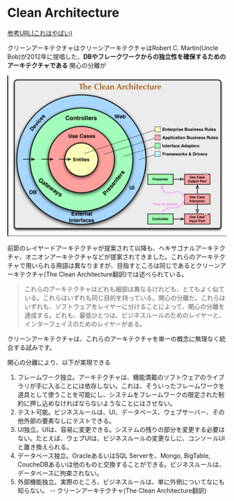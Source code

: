 # Clean Architecture

[参考URL(これはやばい)](https://gist.github.com/mpppk/609d592f25cab9312654b39f1b357c60)

クリーンアーキテクチャはクリーンアーキテクチャはRobert C. Martin(Uncle Bob)が2012年に提唱した、**DBやフレークワークからの独立性を確保するためのアーキテクチャである**
関心の分離が

![クリーンアーキテクチャ](image/cleanarchitecture.png)

前節のレイヤードアーキテクチャが提案されて以降も、ヘキサゴナルアーキテクチャ、オニオンアーキテクチャなどが提案されてきました。これらのアーキテクチャで用いられる用語は異なりますが、目指すところは同じであるとクリーンアーキテクチャ(The Clean Architecture翻訳)では述べられている。

>これらのアーキテクチャはどれも細部は異なるけれども、とてもよく似ている。これらはいずれも同じ目的を持っている。関心の分離だ。これらはいずれも、ソフトウェアをレイヤーに分けることによって、関心の分離を達成する。どれも、最低ひとつは、ビジネスルールのためのレイヤーと、インターフェイスのためのレイヤーがある。

クリーンアーキテクチャは、これらのアーキテクチャを単一の概念に無理なく統合する試みです。

関心の分離により、以下が実現できる

1. フレームワーク独立。アーキテクチャは、機能満載のソフトウェアのライブラリが手に入ることには依存しない。これは、そういったフレームワークを道具として使うことを可能にし、システムをフレームワークの限定された制約に押し込めなければならないようなことにはさせない。
2. テスト可能。ビジネスルールは、UI、データベース、ウェブサーバー、その他外部の要素なしにテストできる。
3. UI独立。UIは、容易に変更できる。システムの残りの部分を変更する必要はない。たとえば、ウェブUIは、ビジネスルールの変更なしに、コンソールUIと置き換えられる。
4. データベース独立。OracleあるいはSQL Serverを、Mongo, BigTable, CoucheDBあるいは他のものと交換することができる。ビジネスルールは、データベースに拘束されない。
5. 外部機能独立。実際のところ、ビジネスルールは、単に外側についてなにも知らない。 -- クリーンアーキテクチャ(The Clean Architecture翻訳)
